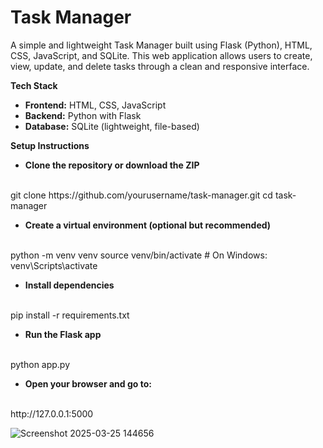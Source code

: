 # Task Manager

A simple and lightweight Task Manager built using Flask (Python), HTML, CSS, JavaScript, and SQLite. This web application allows users to create, view, update, and delete tasks through a clean and responsive interface.

**Tech Stack**
- **Frontend:** HTML, CSS, JavaScript
- **Backend:** Python with Flask
- **Database:** SQLite (lightweight, file-based)

**Setup Instructions**
- **Clone the repository or download the ZIP**
<br>
git clone https://github.com/yourusername/task-manager.git
cd task-manager

- **Create a virtual environment (optional but recommended)**
<br>
python -m venv venv
source venv/bin/activate  # On Windows: venv\Scripts\activate

- **Install dependencies**
<br>
pip install -r requirements.txt

- **Run the Flask app**
<br>
python app.py

- **Open your browser and go to:**
<br>
http://127.0.0.1:5000

![Screenshot 2025-03-25 144656](https://github.com/user-attachments/assets/6dabe5c8-ebc4-4f76-8c5d-a1ed22129386)
